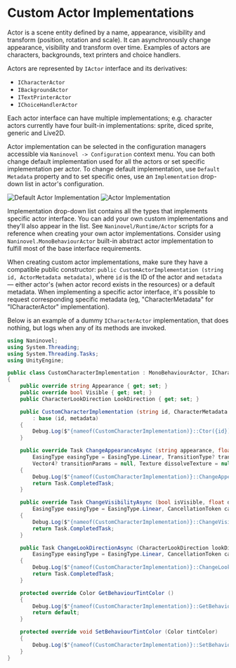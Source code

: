 # Custom Actor Implementations

Actor is a scene entity defined by a name, appearance, visibility and transform (position, rotation and scale). It can asynchronously change appearance, visibility and transform over time. Examples of actors are characters, backgrounds, text printers and choice handlers. 

Actors are represented by `IActor` interface and its derivatives:

* `ICharacterActor`
* `IBackgroundActor`
* `ITextPrinterActor`
* `IChoiceHandlerActor`

Each actor interface can have multiple implementations; e.g. character actors currently have four built-in implementations: sprite, diced sprite, generic and Live2D.

Actor implementation can be selected in the configuration managers accessible via `Naninovel -> Configuration` context menu. You can both change default implementation used for all the actors or set specific implementation per actor. To change default implementation, use `Default Metadata` property and to set specific ones, use an `Implementation` drop-down list in actor's configuration. 

![Default Actor Implementation](https://i.gyazo.com/b372520a15501dc9bc1e5f30f4c7f12d.png)
![Actor Implementation](https://i.gyazo.com/3256f3aea99ea453859f67135a7187ee.png)

Implementation drop-down list contains all the types that implements specific actor interface. You can add your own custom implementations and they'll also appear in the list. See `Naninovel/Runtime/Actor` scripts for a reference when creating your own actor implementations. Consider using `Naninovel.MonoBehaviourActor` built-in abstract actor implementation to fulfill most of the base interface requirements.

When creating custom actor implementations, make sure they have a compatible public constructor: `public CustomActorImplementation (string id, ActorMetadata metadata)`, where `id` is the ID of the actor and `metadata` — either actor's (when actor record exists in the resources) or a default metadata. When implementing a specific actor interface, it's possible to request corresponding specific metadata (eg, "CharacterMetadata" for "ICharacterActor" implementation).

Below is an example of a dummy `ICharacterActor` implementation, that does nothing, but logs when any of its methods are invoked.

```csharp
using Naninovel;
using System.Threading;
using System.Threading.Tasks;
using UnityEngine;

public class CustomCharacterImplementation : MonoBehaviourActor, ICharacterActor
{
    public override string Appearance { get; set; }
    public override bool Visible { get; set; }
    public CharacterLookDirection LookDirection { get; set; }

    public CustomCharacterImplementation (string id, CharacterMetadata metadata)
        : base (id, metadata)
    {
        Debug.Log($"{nameof(CustomCharacterImplementation)}::Ctor({id})");
    }

    public override Task ChangeAppearanceAsync (string appearance, float duration, 
        EasingType easingType = EasingType.Linear, TransitionType? transitionType = null, 
        Vector4? transitionParams = null, Texture dissolveTexture = null, CancellationToken cancellationToken = default)
    {
        Debug.Log($"{nameof(CustomCharacterImplementation)}::ChangeAppearanceAsync({appearance})");
        return Task.CompletedTask;
    }

    public override Task ChangeVisibilityAsync (bool isVisible, float duration, 
        EasingType easingType = EasingType.Linear, CancellationToken cancellationToken = default)
    {
        Debug.Log($"{nameof(CustomCharacterImplementation)}::ChangeVisibilityAsync({isVisible})");
        return Task.CompletedTask;
    }

    public Task ChangeLookDirectionAsync (CharacterLookDirection lookDirection, float duration,
        EasingType easingType = EasingType.Linear, CancellationToken cancellationToken = default)
    {
        Debug.Log($"{nameof(CustomCharacterImplementation)}::ChangeLookDirectionAsync({lookDirection})");
        return Task.CompletedTask;
    }

    protected override Color GetBehaviourTintColor ()
    {
        Debug.Log($"{nameof(CustomCharacterImplementation)}::GetBehaviourTintColor");
        return default;
    }

    protected override void SetBehaviourTintColor (Color tintColor)
    {
        Debug.Log($"{nameof(CustomCharacterImplementation)}::SetBehaviourTintColor({tintColor})");
    }
}

```

